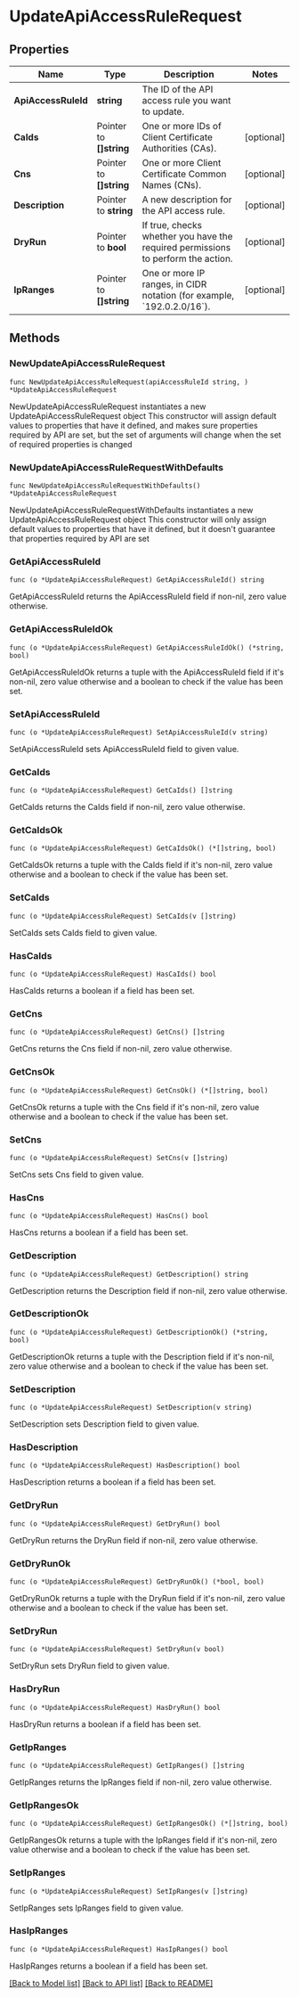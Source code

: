# UpdateApiAccessRuleRequest

## Properties

Name | Type | Description | Notes
------------ | ------------- | ------------- | -------------
**ApiAccessRuleId** | **string** | The ID of the API access rule you want to update. | 
**CaIds** | Pointer to **[]string** | One or more IDs of Client Certificate Authorities (CAs). | [optional] 
**Cns** | Pointer to **[]string** | One or more Client Certificate Common Names (CNs). | [optional] 
**Description** | Pointer to **string** | A new description for the API access rule. | [optional] 
**DryRun** | Pointer to **bool** | If true, checks whether you have the required permissions to perform the action. | [optional] 
**IpRanges** | Pointer to **[]string** | One or more IP ranges, in CIDR notation (for example, &#x60;192.0.2.0/16&#x60;). | [optional] 

## Methods

### NewUpdateApiAccessRuleRequest

`func NewUpdateApiAccessRuleRequest(apiAccessRuleId string, ) *UpdateApiAccessRuleRequest`

NewUpdateApiAccessRuleRequest instantiates a new UpdateApiAccessRuleRequest object
This constructor will assign default values to properties that have it defined,
and makes sure properties required by API are set, but the set of arguments
will change when the set of required properties is changed

### NewUpdateApiAccessRuleRequestWithDefaults

`func NewUpdateApiAccessRuleRequestWithDefaults() *UpdateApiAccessRuleRequest`

NewUpdateApiAccessRuleRequestWithDefaults instantiates a new UpdateApiAccessRuleRequest object
This constructor will only assign default values to properties that have it defined,
but it doesn't guarantee that properties required by API are set

### GetApiAccessRuleId

`func (o *UpdateApiAccessRuleRequest) GetApiAccessRuleId() string`

GetApiAccessRuleId returns the ApiAccessRuleId field if non-nil, zero value otherwise.

### GetApiAccessRuleIdOk

`func (o *UpdateApiAccessRuleRequest) GetApiAccessRuleIdOk() (*string, bool)`

GetApiAccessRuleIdOk returns a tuple with the ApiAccessRuleId field if it's non-nil, zero value otherwise
and a boolean to check if the value has been set.

### SetApiAccessRuleId

`func (o *UpdateApiAccessRuleRequest) SetApiAccessRuleId(v string)`

SetApiAccessRuleId sets ApiAccessRuleId field to given value.


### GetCaIds

`func (o *UpdateApiAccessRuleRequest) GetCaIds() []string`

GetCaIds returns the CaIds field if non-nil, zero value otherwise.

### GetCaIdsOk

`func (o *UpdateApiAccessRuleRequest) GetCaIdsOk() (*[]string, bool)`

GetCaIdsOk returns a tuple with the CaIds field if it's non-nil, zero value otherwise
and a boolean to check if the value has been set.

### SetCaIds

`func (o *UpdateApiAccessRuleRequest) SetCaIds(v []string)`

SetCaIds sets CaIds field to given value.

### HasCaIds

`func (o *UpdateApiAccessRuleRequest) HasCaIds() bool`

HasCaIds returns a boolean if a field has been set.

### GetCns

`func (o *UpdateApiAccessRuleRequest) GetCns() []string`

GetCns returns the Cns field if non-nil, zero value otherwise.

### GetCnsOk

`func (o *UpdateApiAccessRuleRequest) GetCnsOk() (*[]string, bool)`

GetCnsOk returns a tuple with the Cns field if it's non-nil, zero value otherwise
and a boolean to check if the value has been set.

### SetCns

`func (o *UpdateApiAccessRuleRequest) SetCns(v []string)`

SetCns sets Cns field to given value.

### HasCns

`func (o *UpdateApiAccessRuleRequest) HasCns() bool`

HasCns returns a boolean if a field has been set.

### GetDescription

`func (o *UpdateApiAccessRuleRequest) GetDescription() string`

GetDescription returns the Description field if non-nil, zero value otherwise.

### GetDescriptionOk

`func (o *UpdateApiAccessRuleRequest) GetDescriptionOk() (*string, bool)`

GetDescriptionOk returns a tuple with the Description field if it's non-nil, zero value otherwise
and a boolean to check if the value has been set.

### SetDescription

`func (o *UpdateApiAccessRuleRequest) SetDescription(v string)`

SetDescription sets Description field to given value.

### HasDescription

`func (o *UpdateApiAccessRuleRequest) HasDescription() bool`

HasDescription returns a boolean if a field has been set.

### GetDryRun

`func (o *UpdateApiAccessRuleRequest) GetDryRun() bool`

GetDryRun returns the DryRun field if non-nil, zero value otherwise.

### GetDryRunOk

`func (o *UpdateApiAccessRuleRequest) GetDryRunOk() (*bool, bool)`

GetDryRunOk returns a tuple with the DryRun field if it's non-nil, zero value otherwise
and a boolean to check if the value has been set.

### SetDryRun

`func (o *UpdateApiAccessRuleRequest) SetDryRun(v bool)`

SetDryRun sets DryRun field to given value.

### HasDryRun

`func (o *UpdateApiAccessRuleRequest) HasDryRun() bool`

HasDryRun returns a boolean if a field has been set.

### GetIpRanges

`func (o *UpdateApiAccessRuleRequest) GetIpRanges() []string`

GetIpRanges returns the IpRanges field if non-nil, zero value otherwise.

### GetIpRangesOk

`func (o *UpdateApiAccessRuleRequest) GetIpRangesOk() (*[]string, bool)`

GetIpRangesOk returns a tuple with the IpRanges field if it's non-nil, zero value otherwise
and a boolean to check if the value has been set.

### SetIpRanges

`func (o *UpdateApiAccessRuleRequest) SetIpRanges(v []string)`

SetIpRanges sets IpRanges field to given value.

### HasIpRanges

`func (o *UpdateApiAccessRuleRequest) HasIpRanges() bool`

HasIpRanges returns a boolean if a field has been set.


[[Back to Model list]](../README.md#documentation-for-models) [[Back to API list]](../README.md#documentation-for-api-endpoints) [[Back to README]](../README.md)


